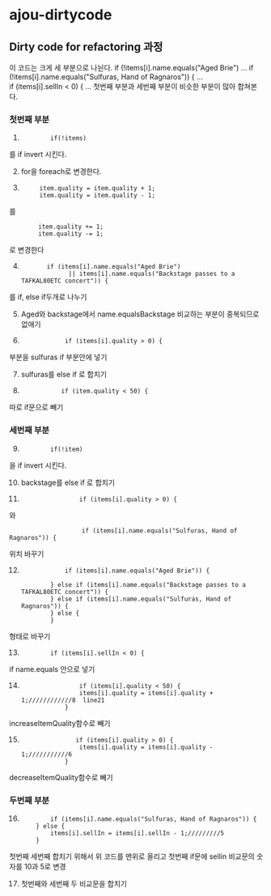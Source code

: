 # ajou-dirtycode
## Dirty code for refactoring 과정
이 코드는 크게 세 부분으로 나뉜다. 
            if (!items[i].name.equals("Aged Brie") ...
            if (!items[i].name.equals("Sulfuras, Hand of Ragnaros")) { ...         
	    if (items[i].sellIn < 0) { ...
첫번째 부분과 세번째 부분이 비슷한 부분이 많아 합쳐본다.

### 첫번째 부분
1.             if(!items) 
를 if invert 시킨다.

2. for을 foreach로 변경한다.

3.          item.quality = item.quality + 1;
            item.quality = item.quality - 1;
를

            item.quality += 1;
            item.quality -= 1;
로 변경한다

4.            if (items[i].name.equals("Aged Brie")
                    || items[i].name.equals("Backstage passes to a TAFKAL80ETC concert")) {
를 if, else if두개로 나누기

5. Aged와 backstage에서 name.equalsBackstage 비교하는 부분이 중복되므로 없애기

6.                 if (items[i].quality > 0) {
부분을 sulfuras if 부분안에 넣기

7. sulfuras를 else if 로 합치기

8.                if (item.quality < 50) { 
따로 if문으로 빼기

### 세번째 부분
9.             if(!item)
을 if invert 시킨다.

10. backstage를 else if 로 합치기

11.                     if (items[i].quality > 0) {
와

                        if (items[i].name.equals("Sulfuras, Hand of Ragnaros")) {
위치 바꾸기

12.                 if (items[i].name.equals("Aged Brie")) {

                } else if (items[i].name.equals("Backstage passes to a TAFKAL80ETC concert")) {
                } else if (items[i].name.equals("Sulfuras, Hand of Ragnaros")) {
                } else {
                }
형태로 바꾸기

13.             if (items[i].sellIn < 0) {
if name.equals 안으로 넣기

14.                     if (items[i].quality < 50) {
                        items[i].quality = items[i].quality + 1;////////////8  line21
                    }
increaseItemQuality함수로 빼기

15.                    if (items[i].quality > 0) {
                        items[i].quality = items[i].quality - 1;///////////6
                    }
decreaseItemQuality함수로 빼기

### 두번째 부분
16.             if (items[i].name.equals("Sulfuras, Hand of Ragnaros")) {
            } else {
                items[i].sellIn = items[i].sellIn - 1;/////////5
            }
첫번째 세번째 합치기 위해서 위 코드를 맨위로 올리고 첫번째 if문에 sellin 비교문의 숫자를 10과 5로 변경

17. 첫번째와 세번째 두 비교문을 합치기



